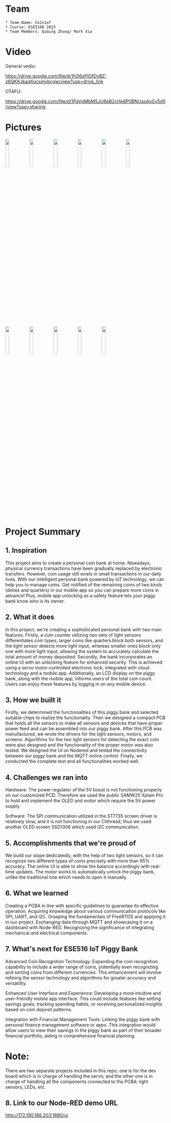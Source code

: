 # Team
    * Team Name: Co1n1oT
    * Course: ESE5160 2023
    * Team Members: Qiming Zhang/ Mark Xia
# Video

General vedio:

https://drive.google.com/file/d/1hO6zPIGfDyBZ-z6QKKJkaqXucsmvbcgw/view?usp=drive_link

OTAFU: 

https://drive.google.com/file/d/1PaVpMbMSJU6eB2cHe8P0BNUaxAxGv5d5/view?usp=sharing

# Pictures

<img src="https://github.com/ese5160/a14-final-submission-group-co1n1ot/assets/148792076/eb6e03e5-2b22-4f4e-8679-af0d7744f1f3" width="15%"></img><img src="https://github.com/ese5160/a14-final-submission-group-co1n1ot/assets/148792076/2ffad481-f484-4002-b52a-0939c2490383" width="15%"></img><img src="https://github.com/ese5160/a14-final-submission-group-co1n1ot/assets/148792076/f76fdb50-4fd9-4289-92e8-b139db0ff52e" width="15%"></img><img src="https://github.com/ese5160/a14-final-submission-group-co1n1ot/assets/148792076/7de7fe3a-6262-4500-b5ce-6d60428901c5" width="15%"></img><img src="https://github.com/ese5160/a14-final-submission-group-co1n1ot/assets/148792076/8778c7e2-2209-467d-be77-8e2ac7e7f716" width="15%"></img><img src="https://github.com/ese5160/a14-final-submission-group-co1n1ot/assets/148792076/bd863cc3-8b23-4b9a-985a-679d88abab75" width="15%"></img><img src="https://github.com/ese5160/a14-final-submission-group-co1n1ot/assets/148792076/b943f3f1-89b8-458b-86ac-d0046f851f42" width="15%"></img><img src="https://github.com/ese5160/a14-final-submission-group-co1n1ot/assets/148792076/11b4ba92-4ed2-45c3-8dda-36809309e67f" width="15%"></img><img src="https://github.com/ese5160/a14-final-submission-group-co1n1ot/assets/148792076/77d39a5b-fa9e-48c7-b05b-79104054d36c" width="15%"></img><img src="https://github.com/ese5160/a14-final-submission-group-co1n1ot/assets/148792076/14e9c2c4-85f8-4909-81ac-f1a58af914db" width="15%"></img><img src="https://github.com/ese5160/a14-final-submission-group-co1n1ot/assets/148792076/ccfc17e3-aacc-4f0f-8c86-795a6a102272" width="15%"></img>

# Project Summary
## 1. Inspiration

This project aims to create a personal coin bank at home. Nowadays, physical currency transactions have been gradually replaced by electronic transfers. However, coin usage still exists in small transactions in our daily lives. With our intelligent personal bank powered by IoT technology, we can help you to manage coins. Get notified of the remaining coins of two kinds (dimes and quarters) in our mobile app so you can prepare more coins in advance! Plus, mobile app unlocking as a safety feature lets your piggy bank know who is its owner.

## 2. What it does

In this project, we're creating a sophisticated personal bank with two main features. Firstly, a coin counter utilizing two sets of light sensors differentiates coin types; larger coins like quarters block both sensors, and the light sensor detects more light input, whereas smaller ones block only one with more light input, allowing the system to accurately calculate the total amount of money deposited. Secondly, the bank incorporates an online UI with an unlocking feature for enhanced security. This is achieved using a servo motor-controlled electronic lock, integrated with cloud technology and a mobile app. Additionally, an LCD display on the piggy bank, along with the mobile app, informs users of the total coin count. Users can enjoy these features by logging in on any mobile device.

## 3. How we built it

Firstly, we determined the functionalities of this piggy bank and selected suitable chips to realize the functionality.
Then we designed a compact PCB that holds all the sensors to make all sensors and devices that have proper power feed and can be assembled into our piggy bank.
After this PCB was manufactured, we wrote the drivers for the light sensors, motors, and screens.
Algorithms for the two light sensors for detecting the exact coin were also designed and the functionality of the proper motor was also tested.
We designed the UI on Nodered and tested the connectivity between our piggy bank and the MQTT online control.
Finally, we conducted the complete test and all functionalities worked well.

## 4. Challenges we ran into

Hardware:
The power regulator of the 5V boost is not functioning properly on our customized PCD. Therefore we used the public SAMW25 Xplain Pro to hold and implement the OLED and motor which require the 5V power supply.

Software:
The SPI communication utilized in the ST7735 screen driver is relatively slow, and it is not functioning in our Clithread, thus we used another OLED screen SSD1306 which used I2C communication.

## 5. Accomplishments that we're proud of

We build our slope dedicatedly, with the help of two light sensors, so it can recognize two different types of coins precisely with more than 95% accuracy.
The online UI is able to show the balance accordingly with real-time updates.
The motor works to automatically unlock the piggy bank, unlike the traditional one which needs to open it manually.

## 6. What we learned

Creating a PCBA in line with specific guidelines to guarantee its effective operation.
Acquiring knowledge about various communication protocols like SPI, UART, and I2C.
Grasping the fundamentals of FreeRTOS and applying it in our project.
Exchanging data through MQTT and showcasing it on a dashboard with Node-RED.
Recognizing the significance of integrating mechanical and electrical components.

## 7. What's next for ESE516 IoT Piggy Bank

Advanced Coin Recognition Technology: Expanding the coin recognition capability to include a wider range of coins, potentially even recognizing and sorting coins from different currencies. This enhancement will involve refining the sensor technology and algorithms for greater accuracy and versatility.

Enhanced User Interface and Experience: Developing a more intuitive and user-friendly mobile app interface. This could include features like setting savings goals, tracking spending habits, or receiving personalized insights based on coin deposit patterns.

Integration with Financial Management Tools: Linking the piggy bank with personal finance management software or apps. This integration would allow users to view their savings in the piggy bank as part of their broader financial portfolio, aiding in comprehensive financial planning.

# Note:

There are two separate projects included in this repo; one is for the dev board which is in charge of handling the servo; and the other one is in charge of handling all the components connected to the PCBA: light sensors, LEDs, etc.


## 8. Link to our Node-RED demo URL

http://172.190.188.203:1880/ui
